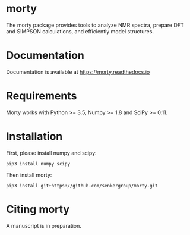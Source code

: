 morty
=====
The morty package provides tools to analyze NMR spectra, prepare DFT and SIMPSON calculations, and efficiently model structures.

Documentation
=============
Documentation is available at https://morty.readthedocs.io


Requirements
============
Morty works with Python >= 3.5, Numpy >= 1.8 and SciPy >= 0.11.

Installation
============
First, please install numpy and scipy:

    pip3 install numpy scipy

Then install morty:

    pip3 install git+https://github.com/senkergroup/morty.git

Citing morty
============
A manuscript is in preparation.
